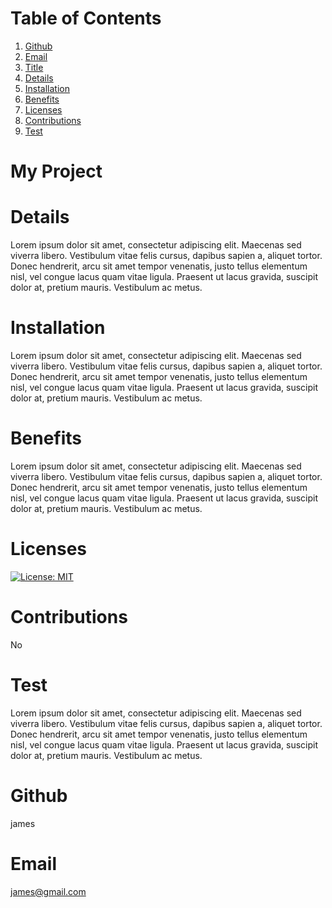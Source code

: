 # Table of Contents
  1. [Github](#Github)
  2. [Email](#Email)
  3. [Title](#Title)
  4. [Details](#Details)
  5. [Installation](#Installation)
  6. [Benefits](#Benefits)
  7. [Licenses](#Licenses)
  8. [Contributions](#Contributions)
  9. [Test](#Test)
  
  # My Project

# Details
Lorem ipsum dolor sit amet, consectetur adipiscing elit. Maecenas sed viverra libero. Vestibulum vitae felis cursus, dapibus sapien a, aliquet tortor. Donec hendrerit, arcu sit amet tempor venenatis, justo tellus elementum nisl, vel congue lacus quam vitae ligula. Praesent ut lacus gravida, suscipit dolor at, pretium mauris. Vestibulum ac metus.

# Installation
Lorem ipsum dolor sit amet, consectetur adipiscing elit. Maecenas sed viverra libero. Vestibulum vitae felis cursus, dapibus sapien a, aliquet tortor. Donec hendrerit, arcu sit amet tempor venenatis, justo tellus elementum nisl, vel congue lacus quam vitae ligula. Praesent ut lacus gravida, suscipit dolor at, pretium mauris. Vestibulum ac metus.

# Benefits
Lorem ipsum dolor sit amet, consectetur adipiscing elit. Maecenas sed viverra libero. Vestibulum vitae felis cursus, dapibus sapien a, aliquet tortor. Donec hendrerit, arcu sit amet tempor venenatis, justo tellus elementum nisl, vel congue lacus quam vitae ligula. Praesent ut lacus gravida, suscipit dolor at, pretium mauris. Vestibulum ac metus.

# Licenses
[![License: MIT](https://img.shields.io/badge/License-MIT-yellow.svg)](https://opensource.org/licenses/MIT)

# Contributions
No

# Test
Lorem ipsum dolor sit amet, consectetur adipiscing elit. Maecenas sed viverra libero. Vestibulum vitae felis cursus, dapibus sapien a, aliquet tortor. Donec hendrerit, arcu sit amet tempor venenatis, justo tellus elementum nisl, vel congue lacus quam vitae ligula. Praesent ut lacus gravida, suscipit dolor at, pretium mauris. Vestibulum ac metus.

# Github
james

# Email
james@gmail.com
  